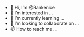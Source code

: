 - 👋 Hi, I’m @Rankenice
- 👀 I’m interested in ...
- 🌱 I’m currently learning ...
- 💞️ I’m looking to collaborate on ...
- 📫 How to reach me ...

<!---
Rankenice/Rankenice is a ✨ special ✨ repository because its `README.md` (this file) appears on your GitHub profile.
You can click the Preview link to take a look at your changes.
--->
